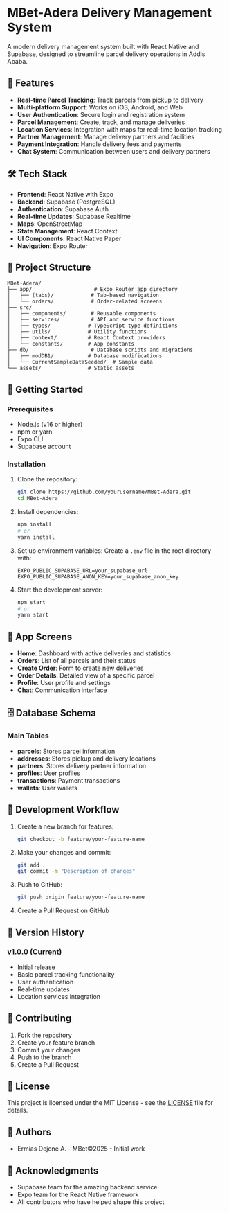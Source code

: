 # MBet-Adera Delivery Management System

A modern delivery management system built with React Native and Supabase, designed to streamline parcel delivery operations in Addis Ababa.

## 🚀 Features

- **Real-time Parcel Tracking**: Track parcels from pickup to delivery
- **Multi-platform Support**: Works on iOS, Android, and Web
- **User Authentication**: Secure login and registration system
- **Parcel Management**: Create, track, and manage deliveries
- **Location Services**: Integration with maps for real-time location tracking
- **Partner Management**: Manage delivery partners and facilities
- **Payment Integration**: Handle delivery fees and payments
- **Chat System**: Communication between users and delivery partners

## 🛠 Tech Stack

- **Frontend**: React Native with Expo
- **Backend**: Supabase (PostgreSQL)
- **Authentication**: Supabase Auth
- **Real-time Updates**: Supabase Realtime
- **Maps**: OpenStreetMap
- **State Management**: React Context
- **UI Components**: React Native Paper
- **Navigation**: Expo Router

## 📁 Project Structure

```
MBet-Adera/
├── app/                    # Expo Router app directory
│   ├── (tabs)/            # Tab-based navigation
│   └── orders/            # Order-related screens
├── src/
│   ├── components/        # Reusable components
│   ├── services/          # API and service functions
│   ├── types/            # TypeScript type definitions
│   ├── utils/            # Utility functions
│   ├── context/          # React Context providers
│   └── constants/        # App constants
├── db/                    # Database scripts and migrations
│   ├── modDB1/           # Database modifications
│   └── CurrentSampleDataSeeded/  # Sample data
└── assets/               # Static assets
```

## 🚀 Getting Started

### Prerequisites

- Node.js (v16 or higher)
- npm or yarn
- Expo CLI
- Supabase account

### Installation

1. Clone the repository:
   ```bash
   git clone https://github.com/yourusername/MBet-Adera.git
   cd MBet-Adera
   ```

2. Install dependencies:
   ```bash
   npm install
   # or
   yarn install
   ```

3. Set up environment variables:
   Create a `.env` file in the root directory with:
   ```
   EXPO_PUBLIC_SUPABASE_URL=your_supabase_url
   EXPO_PUBLIC_SUPABASE_ANON_KEY=your_supabase_anon_key
   ```

4. Start the development server:
   ```bash
   npm start
   # or
   yarn start
   ```

## 📱 App Screens

- **Home**: Dashboard with active deliveries and statistics
- **Orders**: List of all parcels and their status
- **Create Order**: Form to create new deliveries
- **Order Details**: Detailed view of a specific parcel
- **Profile**: User profile and settings
- **Chat**: Communication interface

## 🗄️ Database Schema

### Main Tables

- **parcels**: Stores parcel information
- **addresses**: Stores pickup and delivery locations
- **partners**: Stores delivery partner information
- **profiles**: User profiles
- **transactions**: Payment transactions
- **wallets**: User wallets

## 🔄 Development Workflow

1. Create a new branch for features:
   ```bash
   git checkout -b feature/your-feature-name
   ```

2. Make your changes and commit:
   ```bash
   git add .
   git commit -m "Description of changes"
   ```

3. Push to GitHub:
   ```bash
   git push origin feature/your-feature-name
   ```

4. Create a Pull Request on GitHub

## 📝 Version History

### v1.0.0 (Current)
- Initial release
- Basic parcel tracking functionality
- User authentication
- Real-time updates
- Location services integration

## 🤝 Contributing

1. Fork the repository
2. Create your feature branch
3. Commit your changes
4. Push to the branch
5. Create a Pull Request

## 📄 License

This project is licensed under the MIT License - see the [LICENSE](LICENSE) file for details.

## 👥 Authors

- Ermias Dejene A. - MBet©2025 - Initial work

## 🙏 Acknowledgments

- Supabase team for the amazing backend service
- Expo team for the React Native framework
- All contributors who have helped shape this project
